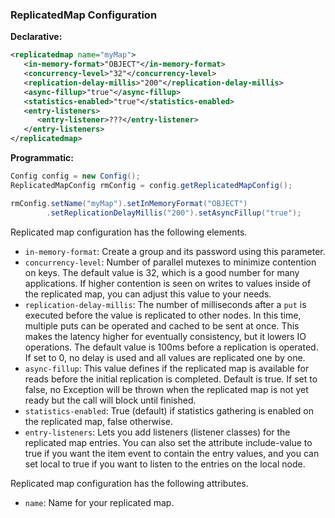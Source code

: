 
### ReplicatedMap Configuration

**Declarative:**

```xml
<replicatedmap name="myMap">
   <in-memory-format>"OBJECT"</in-memory-format>
   <concurrency-level>"32"</concurrency-level>
   <replication-delay-millis>"200"</replication-delay-millis>
   <async-fillup>"true"</async-fillup>
   <statistics-enabled>"true"</statistics-enabled>
   <entry-listeners>
      <entry-listener>???</entry-listener>
   </entry-listeners>
</replicatedmap>
```

**Programmatic:**

```java
Config config = new Config();
ReplicatedMapConfig rmConfig = config.getReplicatedMapConfig();

rmConfig.setName("myMap").setInMemoryFormat("OBJECT")
        .setReplicationDelayMillis("200").setAsyncFillup("true");
```

Replicated map configuration has the following elements.
 
- `in-memory-format`: Create a group and its password using this parameter.
- `concurrency-level`: Number of parallel mutexes to minimize contention on keys. The default value is 32, which is a good number for many applications. If higher contention is seen on writes to values inside of the replicated map, you can adjust this value to your needs.
- `replication-delay-millis`: The number of milliseconds after a `put` is executed before the value is replicated to other nodes. In this time, multiple puts can be operated and cached to be sent at once. This makes the latency higher for eventually consistency, but it lowers IO operations. The default value is 100ms before a replication is operated. If set to 0, no delay is used and all values are replicated one by one.
- `async-fillup`: This value defines if the replicated map is available for reads before the initial replication is completed. Default is true. If set to false, no Exception will be thrown when the replicated map is not yet ready but the call will block until finished.
- `statistics-enabled`: True (default) if statistics gathering is enabled on the replicated map, false otherwise.
- `entry-listeners`: Lets you add listeners (listener classes) for the replicated map entries. You can also set the attribute
include-value to true if you want the item event to contain the entry values, and you can set
local to true if you want to listen to the entries on the local node.


Replicated map configuration has the following attributes.

- `name`: Name for your replicated map.



